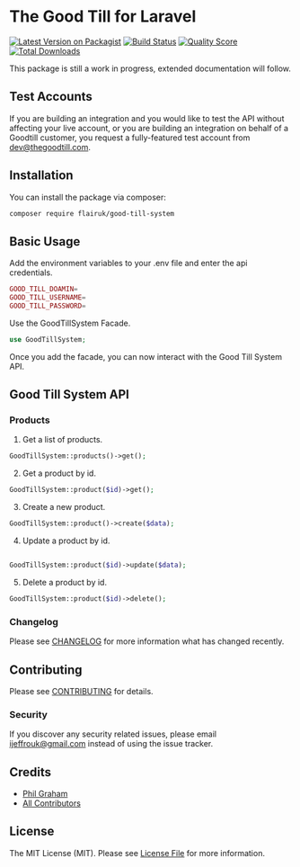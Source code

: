 # The Good Till for Laravel

[![Latest Version on Packagist](https://img.shields.io/packagist/v/flairuk/good-till-system.svg?style=flat-square)](https://packagist.org/packages/flairuk/good-till-system)
[![Build Status](https://img.shields.io/travis/flairuk/good-till-system/master.svg?style=flat-square)](https://travis-ci.org/flairuk/good-till-system)
[![Quality Score](https://img.shields.io/scrutinizer/g/flairuk/good-till-system.svg?style=flat-square)](https://scrutinizer-ci.com/g/flairuk/good-till-system)
[![Total Downloads](https://img.shields.io/packagist/dt/flairuk/good-till-system.svg?style=flat-square)](https://packagist.org/packages/flairuk/good-till-system)


This package is still a work in progress, extended documentation will follow.

## Test Accounts
If you are building an integration and you would like to test the API without affecting your live account, or you are building an integration on behalf of a Goodtill customer, you request a fully-featured test account from dev@thegoodtill.com. 

## Installation

You can install the package via composer:

```bash
composer require flairuk/good-till-system
```

## Basic Usage
Add the environment variables to your .env file and enter the api credentials.
```php
GOOD_TILL_DOAMIN=
GOOD_TILL_USERNAME=
GOOD_TILL_PASSWORD=
```
Use the GoodTillSystem Facade.

``` php
use GoodTillSystem;
```
Once you add the facade, you can now interact with the Good Till System API.


## Good Till System API

### Products

1. Get a list of products.

```php
GoodTillSystem::products()->get();
```

2. Get a product by id.

```php
GoodTillSystem::product($id)->get();
```

3. Create a new product.

```php
GoodTillSystem::product()->create($data);
```

4. Update a product by id.

```php

GoodTillSystem::product($id)->update($data);
```

5. Delete a product by id.

```php
GoodTillSystem::product($id)->delete();
```

### Changelog

Please see [CHANGELOG](CHANGELOG.md) for more information what has changed recently.

## Contributing

Please see [CONTRIBUTING](CONTRIBUTING.md) for details.

### Security

If you discover any security related issues, please email ijeffrouk@gmail.com instead of using the issue tracker.

## Credits

- [Phil Graham](https://github.com/flair)
- [All Contributors](../../contributors)

## License

The MIT License (MIT). Please see [License File](LICENSE.md) for more information.
